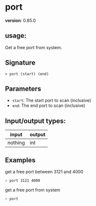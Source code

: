 # port

**version**: 0.85.0

## **usage**:

Get a free port from system.

## Signature

`> port (start) (end)`

## Parameters

- `start`: The start port to scan (inclusive)
- `end`: The end port to scan (inclusive)

## Input/output types:

| input   | output |
| ------- | ------ |
| nothing | int    |

## Examples

get a free port between 3121 and 4000

```bash
> port 3121 4000
```

get a free port from system

```bash
> port
```
